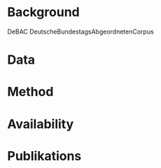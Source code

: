 # Background
DeBAC
DeutscheBundestagsAbgeordnetenCorpus

# Data

# Method

# Availability

# Publikations
